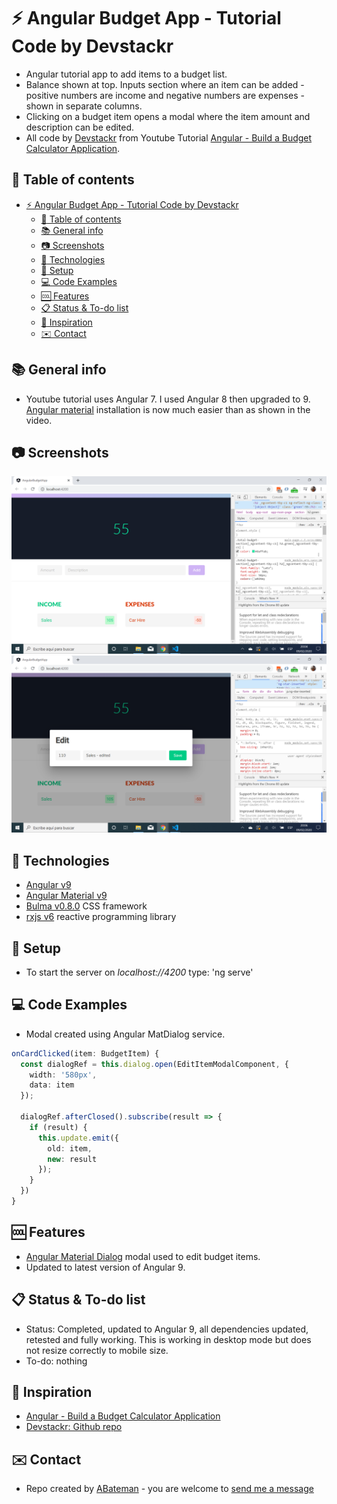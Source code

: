 # :zap: Angular Budget App - Tutorial Code by Devstackr

* Angular tutorial app to add items to a budget list.
* Balance shown at top. Inputs section where an item can be added - positive numbers are income and negative numbers are expenses - shown in separate columns.
* Clicking on a budget item opens a modal where the item amount and description can be edited.
* All code by [Devstackr](https://www.youtube.com/channel/UCbwsS1m4Hib6R-9F1alus_A/featured) from Youtube Tutorial [Angular - Build a Budget Calculator Application](https://www.youtube.com/watch?v=sU4z4Ti-8OQ&t=278s).

## :page_facing_up: Table of contents

* [:zap: Angular Budget App - Tutorial Code by Devstackr](#zap-angular-budget-app---tutorial-code-by-devstackr)
  * [:page_facing_up: Table of contents](#pagefacingup-table-of-contents)
  * [:books: General info](#books-general-info)
  * [:camera: Screenshots](#camera-screenshots)
  * [:signal_strength: Technologies](#signalstrength-technologies)
  * [:floppy_disk: Setup](#floppydisk-setup)
  * [:computer: Code Examples](#computer-code-examples)
  * [:cool: Features](#cool-features)
  * [:clipboard: Status & To-do list](#clipboard-status--to-do-list)
  * [:clap: Inspiration](#clap-inspiration)
  * [:envelope: Contact](#envelope-contact)

## :books: General info

* Youtube tutorial uses Angular 7. I used Angular 8 then upgraded to 9. [Angular material](https://material.angular.io/) installation is now much easier than as shown in the video.

## :camera: Screenshots

![Angular page](./img/budget.png)
![Angular page](./img/modal.png)

## :signal_strength: Technologies

* [Angular v9](https://angular.io/)
* [Angular Material v9](https://material.angular.io/)
* [Bulma v0.8.0](https://bulma.io/documentation/) CSS framework
* [rxjs v6](https://angular.io/guide/rx-library) reactive programming library

## :floppy_disk: Setup

* To start the server on _localhost://4200_ type: 'ng serve'

## :computer: Code Examples

* Modal created using Angular MatDialog service.

```typescript
onCardClicked(item: BudgetItem) {
  const dialogRef = this.dialog.open(EditItemModalComponent, {
    width: '580px',
    data: item
  });

  dialogRef.afterClosed().subscribe(result => {
    if (result) {
      this.update.emit({
        old: item,
        new: result
      });
    }
  })
}
```

## :cool: Features

* [Angular Material Dialog](https://material.angular.io/components/dialog/overview) modal used to edit budget items.
* Updated to latest version of Angular 9.

## :clipboard: Status & To-do list

* Status: Completed, updated to Angular 9, all dependencies updated, retested and fully working. This is working in desktop mode but does not resize correctly to mobile size.
* To-do: nothing

## :clap: Inspiration

* [Angular - Build a Budget Calculator Application](https://www.youtube.com/watch?v=sU4z4Ti-8OQ&t=278s)
* [Devstackr: Github repo](https://github.com/Devstackr/budget-app-angular)

## :envelope: Contact

* Repo created by [ABateman](https://www.andrewbateman.org) - you are welcome to [send me a message](https://andrewbateman.org/contact)
